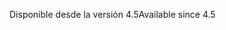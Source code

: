 <span data-ttu-id="bdace-101">Disponible desde la versión 4.5</span><span class="sxs-lookup"><span data-stu-id="bdace-101">Available since 4.5</span></span>